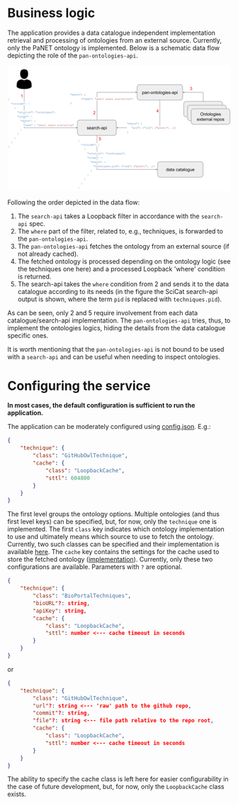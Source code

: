 # Business logic

The application provides a data catalogue independent implementation  retrieval and processing of ontologies from an external source. Currently, only the PaNET ontology is implemented. Below is a schematic data flow depicting the role of the `pan-ontologies-api`.

![figure 1](../docs/assets/ontologies_data_flow.svg)

Following the order depicted in the data flow:

1. The `search-api` takes a Loopback filter in accordance with the `search-api` spec.
2. The `where` part of the filter, related to, e.g., techniques, is forwarded to the `pan-ontologies-api`.
3. The `pan-ontologies-api` fetches the ontology from an external source (if not already cached).
4. The fetched ontology is processed depending on the ontology logic (see the techniques one here) and a processed Loopback 'where' condition is returned.
5. The search-api takes the `where` condition from 2 and sends it to the data catalogue according to its needs (in the figure the SciCat search-api output is shown, where the term `pid` is replaced with `techniques.pid`). 

As can be seen, only 2 and 5 require involvement from each data catalogue/search-api implementation. The `pan-ontologies-api` tries, thus, to implement the ontologies logics, hiding the details from the data catalogue specific ones. 

It is worth mentioning that the `pan-ontologies-api` is not bound to be used with a `search-api` and can be useful when needing to inspect ontologies.

# Configuring the service

**In most cases, the default configuration is sufficient to run the application.**

The application can be moderately configured using [config.json](../config.json). E.g.:

```json
{
    "technique": {
        "class": "GitHubOwlTechnique",
        "cache": {
            "class": "LoopbackCache",
            "sttl": 604800
        }
    }
}
```

The first level groups the ontology options. Multiple ontologies (and thus first level keys) can be specified, but, for now, only the `technique` one is implemented. The first `class` key indicates which ontology implementation to use and ultimately means which source to use to fetch the ontology. Currently, two such classes can be specified and their implementation is available [here](../src/misc/technique-getter.ts). The `cache` key contains the settings for the cache used to store the fetched ontology ([implementation](../src/misc/cache.ts)). Currently, only these two configurations are available. Parameters with `?` are optional.

```json
{
    "technique": {
        "class": "BioPortalTechniques",
        "bioURL"?: string,
        "apiKey": string,
        "cache": {
            "class": "LoopbackCache",
            "sttl": number <--- cache timeout in seconds
        }
    }
}
```
or 
```json
{
    "technique": {
        "class": "GitHubOwlTechnique",
        "url"?: string <--- 'raw' path to the github repo,
        "commit"?: string,
        "file"?: string <--- file path relative to the repo root,
        "cache": {
            "class": "LoopbackCache",
            "sttl": number <--- cache timeout in seconds
        }
    }
}
```

The ability to specify the cache class is left here for easier configurability in the case of future development, but, for now, only the `LoopbackCache` class exists.
